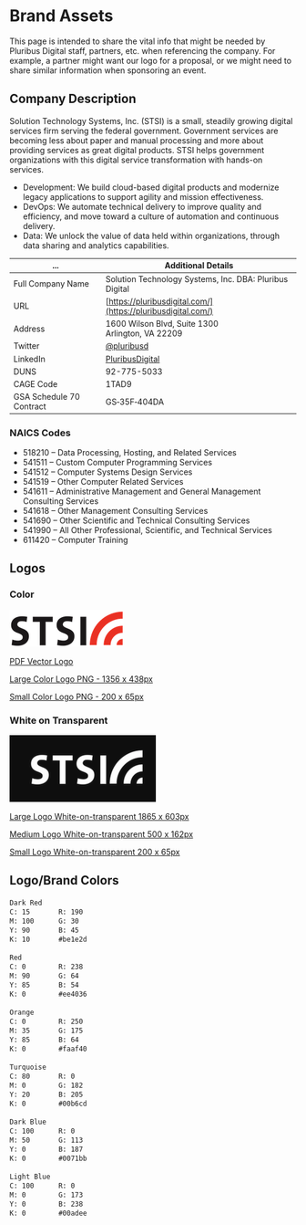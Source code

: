 # Brand Assets

This page is intended to share the vital info that might be needed by Pluribus Digital staff, partners, etc. when referencing the company. For example, a partner might want our logo for a proposal, or we might need to share similar information when sponsoring an event.

## Company Description

Solution Technology Systems, Inc. (STSI) is a small, steadily growing digital services firm serving the federal government. Government services are becoming less about paper and manual processing and more about providing services as great digital products. STSI helps government organizations with this digital service transformation with hands-on services.

* Development: We build cloud-based digital products and modernize legacy applications to support agility and mission effectiveness.
* DevOps: We automate technical delivery to improve quality and efficiency, and move toward a culture of automation and continuous delivery.
* Data: We unlock the value of data held within organizations, through data sharing and analytics capabilities.

... | Additional Details
------- | -----
Full Company Name | Solution Technology Systems, Inc. DBA: Pluribus Digital
URL | [https://pluribusdigital.com/](https://pluribusdigital.com/)
Address | 1600 Wilson Blvd, Suite 1300 <br /> Arlington, VA 22209
Twitter | [@pluribusd](https://twitter.com/pluribusd)
LinkedIn | [PluribusDigital](https://www.linkedin.com/company/PluribusDigital/)
DUNS | 92-775-5033
CAGE Code | 1TAD9
GSA Schedule 70 Contract | GS‐35F‐404DA

### NAICS Codes

* 518210 – Data Processing, Hosting, and Related Services
* 541511 – Custom Computer Programming Services
* 541512 – Computer Systems Design Services
* 541519 – Other Computer Related Services
* 541611 – Administrative Management and General Management Consulting Services
* 541618 – Other Management Consulting Services
* 541690 – Other Scientific and Technical Consulting Services
* 541990 – All Other Professional, Scientific, and Technical Services
* 611420 – Computer Training

## Logos

### Color

![STSI Color Logo](stsi_logo_200.png)

[PDF Vector Logo](stsi_corner%20logo.pdf)

[Large Color Logo PNG - 1356 x 438px](stsi_logo_large.png)

[Small Color Logo PNG - 200 x 65px](stsi_logo_200.png)

### White on Transparent

![STSI White Logo](white-logo-preview.png)

[Large Logo White-on-transparent 1865 x 603px](STSI_white_large.png) 

[Medium Logo White-on-transparent 500 x 162px](STSI_white_500x162.png) 

[Small Logo White-on-transparent 200 x 65px](STSI_white_200x65.png)

## Logo/Brand Colors

```
Dark Red
C: 15		R: 190
M: 100		G: 30
Y: 90		B: 45
K: 10		#be1e2d

Red
C: 0		R: 238
M: 90		G: 64
Y: 85		B: 54
K: 0		#ee4036

Orange
C: 0		R: 250
M: 35		G: 175
Y: 85		B: 64
K: 0		#faaf40

Turquoise
C: 80		R: 0
M: 0		G: 182
Y: 20		B: 205
K: 0		#00b6cd	

Dark Blue
C: 100		R: 0
M: 50		G: 113
Y: 0		B: 187
K: 0		#0071bb

Light Blue
C: 100		R: 0
M: 0		G: 173
Y: 0		B: 238
K: 0		#00adee
```
